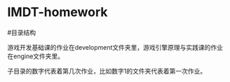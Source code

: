 # IMDT-homework
#目录结构

游戏开发基础课的作业在development文件夹里，游戏引擎原理与实践课的作业在engine文件夹里。

子目录的数字代表着第几次作业，比如数字1的文件夹代表着第一次作业。